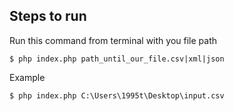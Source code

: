 ## Steps to run

Run this command from terminal with you file path

```
$ php index.php path_until_our_file.csv|xml|json
```
Example

```
$ php index.php C:\Users\1995t\Desktop\input.csv
```